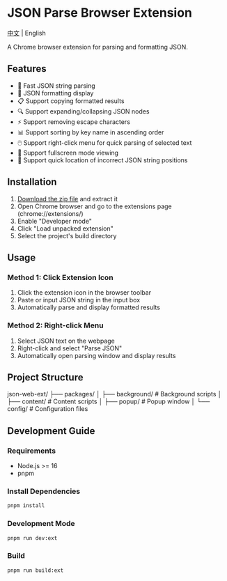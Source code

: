 # JSON Parse Browser Extension

[中文](./readme.md) | English

A Chrome browser extension for parsing and formatting JSON.

## Features

- 🚀 Fast JSON string parsing
- 🎨 JSON formatting display
- 📋 Support copying formatted results
- 🔍 Support expanding/collapsing JSON nodes
- ⚡️ Support removing escape characters
- 📊 Support sorting by key name in ascending order
- 🖱️ Support right-click menu for quick parsing of selected text
- 🔄 Support fullscreen mode viewing
- 🎯 Support quick location of incorrect JSON string positions

## Installation

1. [Download the zip file](https://github.com/MikeNoBug/json-web-ext/releases/download/1.1/json-parse-webext-1.1.zip) and extract it
2. Open Chrome browser and go to the extensions page (chrome://extensions/)
3. Enable "Developer mode"
4. Click "Load unpacked extension"
5. Select the project's build directory

## Usage

### Method 1: Click Extension Icon

1. Click the extension icon in the browser toolbar
2. Paste or input JSON string in the input box
3. Automatically parse and display formatted results

### Method 2: Right-click Menu

1. Select JSON text on the webpage
2. Right-click and select "Parse JSON"
3. Automatically open parsing window and display results

## Project Structure

json-web-ext/
├── packages/
│ ├── background/ # Background scripts
│ ├── content/ # Content scripts
│ ├── popup/ # Popup window
│ └── config/ # Configuration files

## Development Guide

### Requirements

- Node.js >= 16
- pnpm

### Install Dependencies

```bash
pnpm install
```

### Development Mode

```bash
pnpm run dev:ext
```

### Build

```bash
pnpm run build:ext
```
